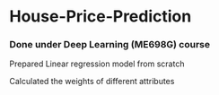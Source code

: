 # House-Price-Prediction

### Done under Deep Learning (ME698G) course

Prepared Linear regression model from scratch

Calculated the weights of different attributes
